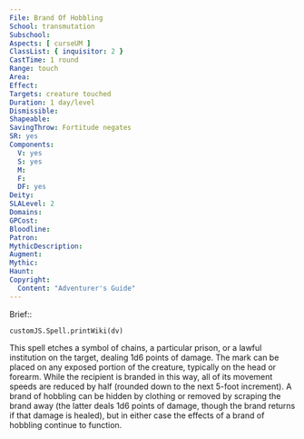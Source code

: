 ```yaml
---
File: Brand Of Hobbling
School: transmutation
Subschool: 
Aspects: [ curseUM ]
ClassList: { inquisitor: 2 }
CastTime: 1 round
Range: touch
Area: 
Effect: 
Targets: creature touched
Duration: 1 day/level
Dismissible: 
Shapeable: 
SavingThrow: Fortitude negates
SR: yes
Components:
  V: yes
  S: yes
  M: 
  F: 
  DF: yes
Deity: 
SLALevel: 2
Domains: 
GPCost: 
Bloodline: 
Patron: 
MythicDescription: 
Augment: 
Mythic: 
Haunt: 
Copyright:
  Content: "Adventurer's Guide"
---
```

Brief:: 

```dataviewjs
customJS.Spell.printWiki(dv)
```

This spell etches a symbol of chains, a particular prison, or a lawful institution on the target, dealing 1d6 points of damage. The mark can be placed on any exposed portion of the creature, typically on the head or forearm. While the recipient is branded in this way, all of its movement speeds are reduced by half (rounded down to the next 5-foot increment). A brand of hobbling can be hidden by clothing or removed by scraping the brand away (the latter deals 1d6 points of damage, though the brand returns if that damage is healed), but in either case the effects of a brand of hobbling continue to function.
